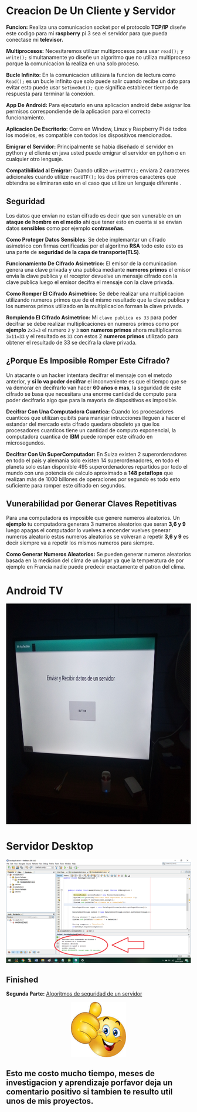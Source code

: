 # Creacion De Un Cliente y Servidor

**Funcion:** Realiza una comunicacion socket por el protocolo **TCP/IP** diseñe este codigo para mi **raspberry** pi 3 sea el servidor para que pueda conectase mi **televisor.**

**Multiprocesos:** Necesitaremos utilizar multiprocesos para usar ```read();``` y ```write();``` simultanamente yo diseñe un algoritmo que no utiliza multiproceso porque la comunicacion la realiza en una solo proceso.

**Bucle Infinito:** En la comunicacion utilizara la funcion de lectura como ```Read();``` es un bucle infinito que solo puede salir cuando recibe un dato para evitar esto puede usar ```SeTimeOut();``` que significa establecer tiempo de respuesta para terminar la conexion.

**App De Android:** Para ejecutarlo en una aplicacion android debe asignar los permisos correspondiende de la aplicacion para el correcto funcionamiento.

**Aplicacion De Escritorio:** Corre en Window, Linux y Raspberry Pi de todos los modelos, es compatible con todos los dispositivos mencionados.

**Emigrar el Servidor:** Principalmente se habia diseñado el servidor en python y el cliente en java usted puede emigrar el servidor en python o en cualquier otro lenguaje.

**Compatibilidad al Emigrar:** Cuando utilize ```writeUTF();``` enviara 2 caracteres adicionales cuando utilize ```readUTF();``` los  dos primeros caracteres que obtendra se eliminaran esto en el caso que utilize un lenguaje diferente .

## Seguridad
Los datos que envian no estan cifrado es decir que son vunerable en un **ataque de hombre en el medio** ahi que tener esto en cuenta si se envian datos **sensibles** como por ejemplo **contraseñas**.

**Como Proteger Datos Sensibles**: Se debe implemantar un cifrado asimetrico con firmas certificadas por el algoritmo **RSA** todo esto esto es una parte de **seguridad de la capa de transporte(TLS)**.

**Funcionamiento De Cifrado Asimetrico:** El emisor de la comunicacion genera una clave privada y una publica mediante **numeros primos** el emisor envia la clave publica y el receptor devuelve un mensaje cifrado con la clave publica luego el emisor decifra el mensaje con la clave privada.

**Como Romper El Cifrado Asimetrico:** Se debe realizar una multiplicacion utilizando numeros primos que de el mismo resultado que la clave publica y los numeros primos utilizado en la multiplicacion forman la clave privada.

**Rompiendo El Cifrado Asimetrico:** Mi ```clave publica es 33``` para poder decifrar se debe realizar multiplicaciones en numeros primos como por **ejemplo** ```2x3=3``` el numero ```2``` y ```3``` **son numeros primos** ahora multiplicamos ```3x11=33``` y el resultado es ```33``` con estos 2 **numeros primos** utilizado para obtener el resultado de 33 se decifra la clave privada.

## ¿Porque Es Imposible Romper Este Cifrado?

Un atacante o un hacker intentara decifrar el mensaje con el metodo anterior, y **si lo va poder decifrar** el inconveniente es que el tiempo que se va demorar en decifrarlo van hacer **60 años o mas**, la seguridad de este cifrado se basa que necesitara una enorme cantidad de computo para poder decifrarlo algo que para la mayoria de dispositivos es imposible.

**Decifrar Con Una Computadora Cuantica:** Cuando los procesadores cuanticos que utilizan quibits para manejar intrucciones lleguen a hacer el estandar del mercado esta cifrado quedara obsoleto ya que los procesadores cuanticos tiene un cantidad de computo exponencial, la computadora cuantica de **IBM** puede romper este cifrado en microsegundos.

**Decifrar Con Un SuperComputador:** En Suiza existen 2 superordenadores en todo el pais y alemania solo existen 14 superordenadores, en todo el planeta solo estan disponible 495 superordenadores repartidos por todo el mundo con una potencia de calculo aproximado a **148 petaflops** que realizan más de 1000 billones de operaciones por segundo es todo esto suficiente para romper este cifrado en segundos.

## Vunerabilidad por Generar Claves Repetitivas
Para una computadora es imposible que genere numeros aleatorios. Un **ejemplo** tu computadora generara 3 numeros aleatorios que seran **3,6 y 9** luego apagas el computador lo vuelves a encender vuelves generar numeros aleatorio  estos numeros aleatorios se volveran a repetir **3,6 y 9** es decir siempre va a repetir los mismos numeros para siempre.

**Como Generar Numeros Aleatorios:** Se pueden generar numeros aleatorios basada en la medicion del clima de un lugar ya que la temperatura de por ejemplo en Francia nadie puede predecir exactamente el patron del clima.




# Android TV

<img src="https://github.com/IDiegoUlises/servidor-y-cliente-en-java/blob/master/Imagenes/Android%20TV.jpg" width="1000" height="600" />



# Servidor Desktop

![alt text](https://github.com/IDiegoUlises/servidor-y-cliente-en-java/blob/master/Imagenes/Desktop.png)

## Finished

**Segunda Parte:** [Algoritmos de seguridad de un servidor](https://github.com/IDiegoUlises/Servidor-y-Cliente-En-Python)

<p align="center">
  <img width="150" height="150" src="https://github.com/IDiegoUlises/servidor-y-cliente-en-java/blob/master/Imagenes/Emoji-Positivo.png">
</p>

## Esto me costo mucho tiempo, meses de investigacion y aprendizaje porfavor deja un comentario positivo si tambien te resulto util unos de mis proyectos.
